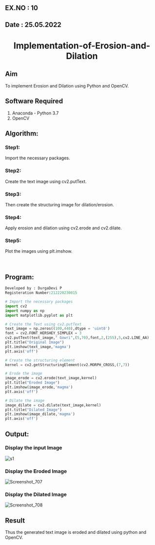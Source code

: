 ## EX.NO : 10
## Date : 25.05.2022
# <p align="center"> Implementation-of-Erosion-and-Dilation</p>
## Aim
To implement Erosion and Dilation using Python and OpenCV.
## Software Required
1. Anaconda - Python 3.7
2. OpenCV
## Algorithm:
### Step1:
Import the necessary packages.
### Step2:
Create the text image using cv2.putText.
### Step3:
Then create the structuring image for dilation/erosion.
### Step4:
Apply erosion and dilation using cv2.erode and cv2.dilate.
### Step5:
Plot the images using plt.imshow.
<br>
<br>
<br>
 
## Program:
```python
Developed by : DurgaDevi P
Registeration Number:212220230015
```

``` Python
# Import the necessary packages
import cv2
import numpy as np
import matplotlib.pyplot as plt

# Create the Text using cv2.putText
text_image = np.zeros((100,440),dtype = 'uint8')
font = cv2.FONT_HERSHEY_SIMPLEX = 3
cv2.putText(text_image," Gowri",(5,70),font,2,(255),5,cv2.LINE_AA)
plt.title("Original Image")
plt.imshow(text_image,'magma')
plt.axis('off')

# Create the structuring element
kernel = cv2.getStructuringElement(cv2.MORPH_CROSS,(7,7))

# Erode the image
image_erode = cv2.erode(text_image,kernel)
plt.title("Eroded Image")
plt.imshow(image_erode,'magma')
plt.axis('off')

# Dilate the image
image_dilate = cv2.dilate(text_image,kernel)
plt.title("Dilated Image")
plt.imshow(image_dilate,'magma')
plt.axis('off')

```
## Output:
### Display the input Image
![s1](https://user-images.githubusercontent.com/75235704/171365301-4f85d363-c743-4897-b1be-eee08e503f88.png)

### Display the Eroded Image
![Screenshot_707](https://user-images.githubusercontent.com/75235704/171366111-0caa95c1-c057-419f-8c97-9aae502841a3.png)

### Display the Dilated Image
![Screenshot_708](https://user-images.githubusercontent.com/75235704/171366151-c03db9d0-30ae-4ab4-ad38-2443dc1381c2.png)

## Result
Thus the generated text image is eroded and dilated using python and OpenCV.
